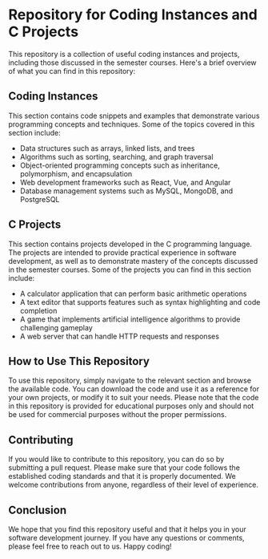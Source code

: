 # Repository for Coding Instances and C Projects

This repository is a collection of useful coding instances and projects, including those discussed in the semester courses. Here's a brief overview of what you can find in this repository:

## Coding Instances

This section contains code snippets and examples that demonstrate various programming concepts and techniques. Some of the topics covered in this section include:

- Data structures such as arrays, linked lists, and trees
- Algorithms such as sorting, searching, and graph traversal
- Object-oriented programming concepts such as inheritance, polymorphism, and encapsulation
- Web development frameworks such as React, Vue, and Angular
- Database management systems such as MySQL, MongoDB, and PostgreSQL

## C Projects

This section contains projects developed in the C programming language. The projects are intended to provide practical experience in software development, as well as to demonstrate mastery of the concepts discussed in the semester courses. Some of the projects you can find in this section include:

- A calculator application that can perform basic arithmetic operations
- A text editor that supports features such as syntax highlighting and code completion
- A game that implements artificial intelligence algorithms to provide challenging gameplay
- A web server that can handle HTTP requests and responses

## How to Use This Repository

To use this repository, simply navigate to the relevant section and browse the available code. You can download the code and use it as a reference for your own projects, or modify it to suit your needs. Please note that the code in this repository is provided for educational purposes only and should not be used for commercial purposes without the proper permissions.

## Contributing

If you would like to contribute to this repository, you can do so by submitting a pull request. Please make sure that your code follows the established coding standards and that it is properly documented. We welcome contributions from anyone, regardless of their level of experience.

## Conclusion

We hope that you find this repository useful and that it helps you in your software development journey. If you have any questions or comments, please feel free to reach out to us. Happy coding!
